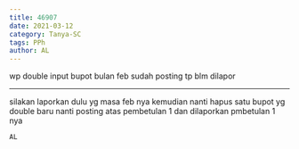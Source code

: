 ```yaml
---
title: 46907
date: 2021-03-12
category: Tanya-SC
tags: PPh
author: AL
---
```


wp double input bupot bulan feb sudah posting tp blm dilapor

---

silakan laporkan dulu yg masa feb nya kemudian nanti hapus satu bupot yg double baru nanti posting atas pembetulan 1 dan dilaporkan pmbetulan 1 nya

`AL`
